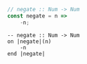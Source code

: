 ```javascript
// negate :: Num -> Num
const negate = n =>
    -n;
```


```applescript
-- negate :: Num -> Num
on |negate|(n)
    -n
end |negate|
```